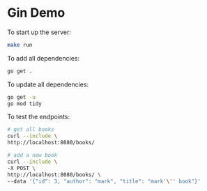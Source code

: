 # Gin Demo

To start up the server:

```bash
make run
```

To add all dependencies:

```bash
go get .
```

To update all dependencies:

```bash
go get -u
go mod tidy
```

To test the endpoints:

```bash
# get all books
curl --include \
http://localhost:8080/books/

# add a new book
curl --include \
-X POST \
http://localhost:8080/books/ \
--data '{"id": 3, "author": "mark", "title": "mark'\'' book"}'
```
